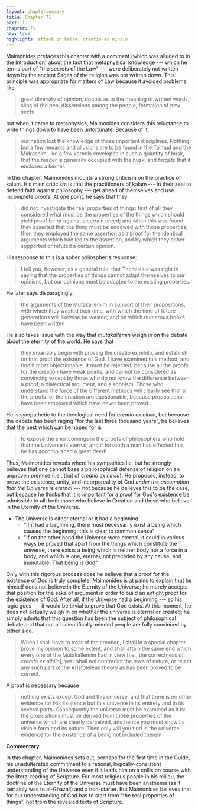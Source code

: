 ```yaml
---
layout: chaptersummary
title: Chapter 71
part: 1
chapter: 71
nav: true
highlights: attack on kalam, creatio ex nihilo
---
```


Maimonides prefaces this chapter with a comment (which was alluded to in the Introduction) about the fact that metaphysical knowledge --- which he terms part of "the secrets of the Law" --- were deliberately not written down by the ancient Sages of the religion was not written down. This principle was appropriate for matters of Law because it avoided problems like 
>great diversity of opinion, doubts as to the meaning of written words, slips of the pen, dissensions among the people, formation of new sects

but when it came to metaphysics, Maimonides considers this reluctance to write things down to have been unfortunate. Because of it,
>our nation lost the knowledge of those important disciplines. Nothing but a few remarks and allusions are to be found in the Talmud and the Midrashim, like a few kernels enveloped in such a quantity of husk, that the reader is generally occupied with the husk, and forgets that it encloses a kernel.

In this chapter, Maimonides mounts a strong criticism on the practice of kalam. His main criticism is that the practitioners of kalam --- in their zeal to defend faith against philosophy --- get ahead of themselves and use incomplete proofs. At one point, he says that they
> did not investigate the real properties of things: first of all they considered what must be the properties of the things which should yield proof for or against a certain creed; and when this was found they asserted that the thing must be endowed with those properties; then they employed the same assertion as a proof for the identical arguments which had led to the assertion, and by which they either supported or refuted a certain opinion.

His response to this is a sober philospher's response:
> I tell you, however, as a general rule, that Themistius was right in saying that the properties of things cannot adapt themselves to our opinions, but our opinions must be adapted to the existing properties.

He later says disparagingly:
> the arguments of the Mutakallemim in support of their propositions, with which they wasted their time, with which the time of future generations will likewise be wasted, and on which numerous books have been written

He also takes issue with the way that _mutakallemin_ weigh in on the debate about the eternity of the world. He says that 
> they invariably begin with proving the creatio ex nihilo, and establish on that proof the existence of God. I have examined this method, and find it most objectionable. It must be rejected, because all the proofs for the creation have weak points, and cannot be considered as convincing except by those who do not know the difference between a proof, a dialectical argument, and a sophism. Those who understand the force of the different methods will clearly see that all the proofs for the creation are questionable, because propositions have been employed which have never been proved.

He is sympathetic to the theological need for _creatio ex nihilo_, but because the debate has been raging "for the last three thousand years", he believes that the best which can be hoped for is 
> to expose the shortcomings in the proofs of philosophers who hold that the Universe is eternal, and if forsooth a man has effected this, he has accomplished a great deed!

Thus, Maimonides reveals where his sympathies lie, but he strongly believes that one cannot base a philosophical defense of religion on an unproven premise (i.e., that of _creatio ex nihilo_). He proposes, instead, to prove the existence, unity, and incorporeality of God _under the assumption that the Universe is eternal_ --- not because he believes this to be the case, but because he thinks that it is important for a proof for God's existence be admissible to all: both those who believe in Creation and those who believe in the Eternity of the Universe.
- The Universe is either eternal or it had a beginning
    - "if it had a beginning, there must necessarily exist a being which caused the beginning; this is clear to common sense"
    - "If on the other hand the Universe were eternal, it could in various ways be proved that apart from the things which constitute the universe, there exists a being which is neither body nor a force in a body, and which is one, eternal, not preceded by any cause, and immutable. That being is God" 

Only with this rigorous process does he believe that a proof for the existence of God is truly complete. Maimonides is at pains to explain that he himself does not believe in the Eternity of the Universe; he merely accepts that position for the sake of argument in order to build an airtight proof for the existence of God. After all, if the Universe had a beginning --- so his logic goes --- it would be trivial to prove that God exists. At this moment, he does not actually weigh in on whether the universe is eternal or created; he simply admits that this question has been the subject of philosophical debate and that not all scientifically-minded people are fully convinced by either side.
> When I shall have to treat of the creation, I shall in a special chapter prove my opinion to some extent, and shall attain the same end which every one of the Mutakallemim had in view [i.e., the correctness of _creatio ex nihilo_], yet I shall not contradict the laws of nature, or reject any such part of the Aristotelean theory as has been proved to be correct.

A proof is necessary because
> nothing exists except God and this universe, and that there is no other evidence for His Existence but this universe in its entirety and in its several parts. Consequently the universe must be examined as it is: the propositions must be derived from those properties of the universe which are clearly perceived, and hence you must know its visible form and its nature. Then only will you find in the universe evidence for the existence of a being not included therein

**Commentary**

In this chapter, Maimonides sets out, perhaps for the first time in the Guide, his unadulterated commitment to a rational, logically-consistent understanding of the Universe even if it leads him on a collision course with the literal reading of Scripture. For most religious people in his milieu, the doctrine of the Eternity of the Universe must have been anathema (as it certainly was to al-Ghazali) and a non-starter. But Maimonides believes that for our understanding of God has to start from "the real properties of things", not from the revealed texts of Scripture.


